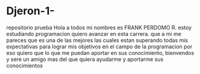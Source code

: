 # Djeron-1-
repositorio prueba
Hola a todos mi nombres es FRANK PERDOMO R. estoy estudiando programacion quiero avanzar en esta carrera. que a mi me pareces que es una de las mejores las cuales estan superando todas mis expectativas para lograr mis objetivos en el campo de la programacion por eso quiero que lo que me puedan aportar en sus conocimiento, bienvendos y sere un amigo mas del que quiera ayudarme y aportarme sus conocimientos
